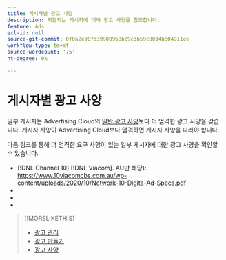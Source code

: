 ```yaml
---
title: 게시자별 광고 사양
description: 지원되는 게시자에 대해 광고 사양을 참조합니다.
feature: Ads
exl-id: null
source-git-commit: 0f0a2e907d39900968b29c3b59c8034b604911ce
workflow-type: tm+mt
source-wordcount: '75'
ht-degree: 0%

---
```


# 게시자별 광고 사양

일부 게시자는 Advertising Cloud의 [일반 광고 사양](/help/dsp/assets/ad-specs.pdf)보다 더 엄격한 광고 사양을 갖습니다.  게시자 사양이 Advertising Cloud보다 엄격하면 게시자 사양을 따라야 합니다.

다음 링크를 통해 더 엄격한 요구 사항이 있는 일부 게시자에 대한 광고 사양을 확인할 수 있습니다.

* [!DNL Channel 10] [!DNL Viacom]. AU만 해당): https://www.10viacomcbs.com.au/wp-content/uploads/2020/10/Network-10-Digita-Ad-Specs.pdf
* 
   [!DNL CBS Interactive Advanced Media]: https://cbsinteractive.com/advertising/ad-specs/list/cbs-interactive-advanced-media
* 
   [!DNL Hulu]: https://advertising.hulu.com/ad-products/video-commercial
* 

   [!DNL NBCUniversal]: https://together.nbcuni.com/nbcu-creative-guidelines

>[!MORELIKETHIS]
>
>* [광고 관리](ad-about.md)
>* [광고 만들기](ad-create.md)
>* [광고 사양](/help/dsp/assets/ad-specs.pdf)


